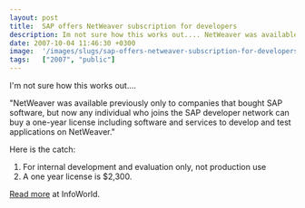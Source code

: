 ```yaml
---
layout: post
title:  SAP offers NetWeaver subscription for developers
description: Im not sure how this works out.... NetWeaver was available previously only to companies that bought SAP software, but now any individual who joins the SAP developer network can buy a one-year license including software and services to develop and test applications on NetWeaver. Here is the catch- 1. For internal development and evaluation only, not production use  2. A one year license is $2,300. Read more  at InfoWorld.
date: 2007-10-04 11:46:30 +0300
image:  '/images/slugs/sap-offers-netweaver-subscription-for-developers.jpg'
tags:   ["2007", "public"]
---
```

<p>I'm not sure how this works out....</p>
<p>"NetWeaver was available previously only to companies that bought SAP software, but now any individual who joins the SAP developer network can buy a one-year license including software and services to develop and test applications on NetWeaver."</p>
<p>Here is the catch:</p>
<ol>
	<li>For internal development and evaluation only, not production use</li>
	<li>A one year license is $2,300.</li>
</ol>
<a href="http://www.infoworld.com/article/07/10/02/SAP-offers-NetWeaver-subscription-for-developers_1.html?source=NLC-AD&cgd=2007-10-04" target="_blank">Read more</a> at InfoWorld.
